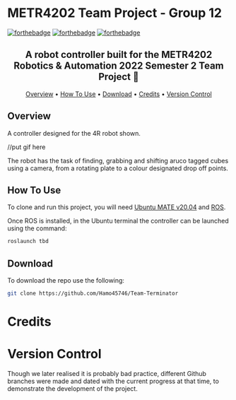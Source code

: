 # METR4202 Team Project - Group 12
  
[![forthebadge](https://forthebadge.com/images/badges/powered-by-electricity.svg)](https://forthebadge.com)
[![forthebadge](https://forthebadge.com/images/badges/made-with-python.svg)](https://forthebadge.com)
[![forthebadge](https://forthebadge.com/images/badges/built-with-love.svg)](https://forthebadge.com)
  

<h2 align="center">A robot controller built for the METR4202 Robotics & Automation 2022 Semester 2 Team Project 🤖</a></h2>

<p align="center">
  <a href="#Overview">Overview</a> •
  <a href="#how-to-use">How To Use</a> •
  <a href="#download">Download</a> •
  <a href="#credits">Credits</a> •
  <a href="#version-control">Version Control</a>
</p>

## Overview

A controller designed for the 4R robot shown. 

//put gif here

The robot has the task of finding, grabbing and shifting aruco tagged cubes using a camera, from a rotating plate to a colour designated drop off points.  

## How To Use

To clone and run this project, you will need [Ubuntu MATE v20.04](https://ubuntu-mate.org/blog/ubuntu-mate-focal-fossa-release-notes/) and [ROS](http://wiki.ros.org/noetic/Installation/Ubuntu).

Once ROS is installed, in the Ubuntu terminal the controller can be launched using the command:

```bash
roslaunch tbd
```

## Download
To download the repo use the following:

```bash
git clone https://github.com/Hamo45746/Team-Terminator
```
# Credits

# Version Control

Though we later realised it is probably bad practice, different Github branches were made and dated with the current progress at that time, to demonstrate the development of the project.
